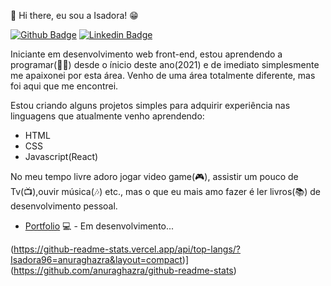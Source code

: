 👋 Hi there, eu sou a Isadora! 😁

[![Github Badge](https://img.shields.io/badge/-Github-000?style=flat-square&logo=Github&logoColor=white&link=https://github.com/Isadora96)](https://github.com/Isadora96)
[![Linkedin Badge](https://img.shields.io/badge/-LinkedIn-blue?style=flat-square&logo=Linkedin&logoColor=white&link=https://www.linkedin.com/in/isadoraclopes/)](https://www.linkedin.com/in/isadoraclopes/)



Iniciante em desenvolvimento web front-end,
estou aprendendo a programar(👩‍💻) desde o 
ínicio deste ano(2021) e de imediato 
simplesmente me apaixonei por esta área.
Venho de uma área totalmente diferente, mas
foi aqui que me encontrei.

Estou criando alguns projetos simples para
adquirir experiência nas linguagens que 
atualmente venho aprendendo:

- HTML
- CSS
- Javascript(React)

No meu tempo livre adoro jogar video game(🎮),
assistir um pouco de Tv(📺),ouvir música(🎶) etc.,
mas o que eu mais amo fazer é ler livros(📚)
de desenvolvimento pessoal.

- [Portfolio](https://isadoralopes.netlify.app/) 💻 - Em desenvolvimento...

(https://github-readme-stats.vercel.app/api/top-langs/?Isadora96=anuraghazra&layout=compact)](https://github.com/anuraghazra/github-readme-stats)

